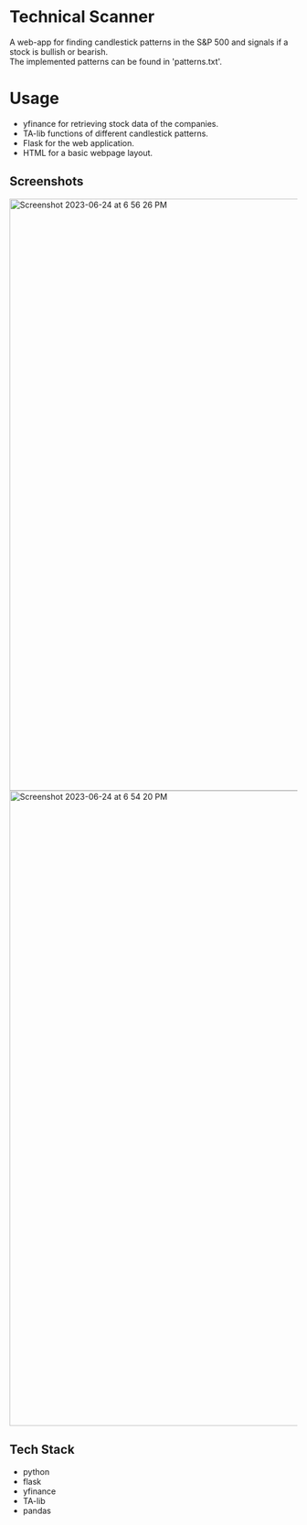 
# Technical Scanner

A web-app for finding candlestick patterns in the S&P 500 and signals if a stock is bullish or bearish.\
The implemented patterns can be found in 'patterns.txt'.
# Usage
* yfinance for retrieving stock data of the companies.
* TA-lib functions of different candlestick patterns.
* Flask for the web application.
* HTML for a basic webpage layout.

## Screenshots
<img width="1037" alt="Screenshot 2023-06-24 at 6 56 26 PM" src="https://github.com/RushikeshMali05/Technical_Scanner/assets/91449271/f9a7eadf-f825-4e7d-924e-9a5e94da15e4">

<img width="1113" alt="Screenshot 2023-06-24 at 6 54 20 PM" src="https://github.com/RushikeshMali05/Technical_Scanner/assets/91449271/3faa3a49-291a-4912-a3c8-ea6cf2d86758">

## Tech Stack
* python
* flask
* yfinance
* TA-lib
* pandas

